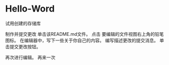 # Hello-Word
试用创建的存储库

制作并提交更改
单击该README.md文件。
点击  要编辑的文件视图右上角的铅笔图标。
在编辑器中，写下一些关于你自己的内容。
编写描述更改的提交消息。
单击提交更改按钮。

再次进行编辑。
再来一次
